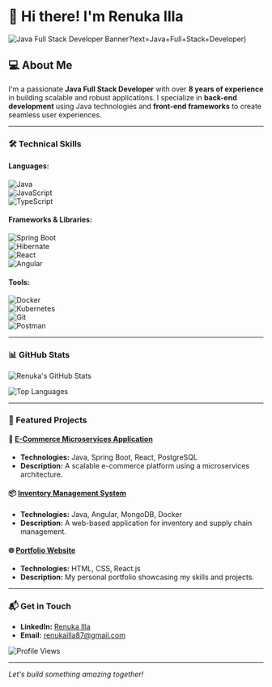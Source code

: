 # 👋 Hi there! I'm Renuka Illa  

![Java Full Stack Developer Banner](https://raw.githubusercontent.com/renukailla/resources/main/profile_image.jpg)?text=Java+Full+Stack+Developer)

## 💻 About Me
I'm a passionate **Java Full Stack Developer** with over **8 years of experience** in building scalable and robust applications. I specialize in **back-end development** using Java technologies and **front-end frameworks** to create seamless user experiences.

---

### 🛠️ Technical Skills

#### **Languages:**
![Java](https://img.shields.io/badge/Java-ED8B00?style=for-the-badge&logo=java&logoColor=white)  
![JavaScript](https://img.shields.io/badge/JavaScript-F7DF1E?style=for-the-badge&logo=javascript&logoColor=black)  
![TypeScript](https://img.shields.io/badge/TypeScript-007ACC?style=for-the-badge&logo=typescript&logoColor=white)

#### **Frameworks & Libraries:**
![Spring Boot](https://img.shields.io/badge/Spring_Boot-6DB33F?style=for-the-badge&logo=spring&logoColor=white)  
![Hibernate](https://img.shields.io/badge/Hibernate-59666C?style=for-the-badge&logo=hibernate&logoColor=white)  
![React](https://img.shields.io/badge/React-61DAFB?style=for-the-badge&logo=react&logoColor=black)  
![Angular](https://img.shields.io/badge/Angular-DD0031?style=for-the-badge&logo=angular&logoColor=white)

#### **Tools:**
![Docker](https://img.shields.io/badge/Docker-2496ED?style=for-the-badge&logo=docker&logoColor=white)  
![Kubernetes](https://img.shields.io/badge/Kubernetes-326CE5?style=for-the-badge&logo=kubernetes&logoColor=white)  
![Git](https://img.shields.io/badge/Git-F05032?style=for-the-badge&logo=git&logoColor=white)  
![Postman](https://img.shields.io/badge/Postman-FF6C37?style=for-the-badge&logo=postman&logoColor=white)

---

### 📊 GitHub Stats

![Renuka's GitHub Stats](https://github-readme-stats.vercel.app/api?username=renukailla&show_icons=true&theme=radical)

![Top Languages](https://github-readme-stats.vercel.app/api/top-langs/?username=renukailla&layout=compact&theme=radical)

---

### 🌟 Featured Projects

#### 🚀 [E-Commerce Microservices Application](https://github.com/renukailla/ecommerce-microservices)
- **Technologies:** Java, Spring Boot, React, PostgreSQL
- **Description:** A scalable e-commerce platform using a microservices architecture.

#### 📦 [Inventory Management System](https://github.com/renukailla/inventory-management)
- **Technologies:** Java, Angular, MongoDB, Docker
- **Description:** A web-based application for inventory and supply chain management.

#### 🌐 [Portfolio Website](https://github.com/renukailla/portfolio-website)
- **Technologies:** HTML, CSS, React.js
- **Description:** My personal portfolio showcasing my skills and projects.

---

### 📬 Get in Touch

- **LinkedIn:** [Renuka Illa](https://www.linkedin.com/in/renukailla)  
- **Email:** renukailla87@gmail.com  

![Profile Views](https://komarev.com/ghpvc/?username=renukailla&color=blue)

---

*Let's build something amazing together!*

